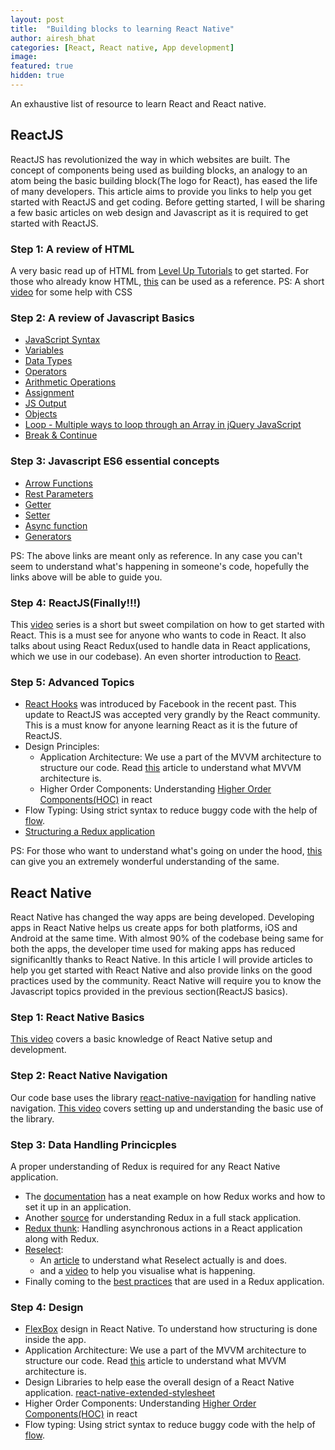 ```yaml
---
layout: post
title:  "Building blocks to learning React Native"
author: airesh_bhat
categories: [React, React native, App development]
image: 
featured: true
hidden: true
---
```


An exhaustive list of resource to learn React and React native.

## ReactJS
ReactJS has revolutionized the way in which websites are built. The concept of components being used as building blocks, an analogy to an atom being the basic building block(The logo for React), has eased the life of many developers. This article aims to provide you links to help you get started with ReactJS and get coding. 
Before getting started, I will be sharing a few basic articles on web design and Javascript as it is required to get started with ReactJS.

### Step 1: A review of HTML
A very basic read up of HTML from [Level Up Tutorials](https://www.leveluptutorials.com/tutorials/html5-tutorials "Level up tutorials") to get started. For those who already know HTML, [this](https://www.w3schools.com/html/ "w3schools") can be used as a reference.
PS: A short [video](https://www.youtube.com/watch?v=Z3HGJsNLQ1E "CSS guide") for some help with CSS

### Step 2: A review of Javascript Basics
- [JavaScript Syntax](https://www.w3schools.com/js/js_syntax.asp)
- [Variables](https://www.w3schools.com/js/js_variables.asp)
- [Data Types](https://www.w3schools.com/js/js_datatypes.asp)
- [Operators](https://www.w3schools.com/js/js_operators.asp)
- [Arithmetic Operations](https://www.w3schools.com/js/js_arithmetic.asp)
- [Assignment](https://www.w3schools.com/js/js_assignment.asp)
- [JS Output](https://www.w3schools.com/js/js_output.asp)
- [Objects](https://www.w3schools.com/js/js_objects.asp)
- [Loop - Multiple ways to loop through an Array in jQuery JavaScript](http://www.yogihosting.com/multiple-ways-loop-array-jquery-javascript/)
- [Break & Continue](https://www.w3schools.com/js/js_break.asp)

### Step 3: Javascript ES6 essential concepts
- [Arrow Functions](https://developer.mozilla.org/en-US/docs/Web/JavaScript/Reference/Functions/Arrow_functions)
- [Rest Parameters](https://developer.mozilla.org/en-US/docs/Web/JavaScript/Reference/Functions/rest_parameters)
- [Getter](https://developer.mozilla.org/en-US/docs/Web/JavaScript/Reference/Functions/get)
- [Setter](https://developer.mozilla.org/en-US/docs/Web/JavaScript/Reference/Functions/set)
- [Async function](https://developer.mozilla.org/en-US/docs/Web/JavaScript/Reference/Statements/async_function)
- [Generators](https://developer.mozilla.org/en-US/docs/Web/JavaScript/Guide/Iterators_and_Generators)

PS: The above links are meant only as reference. In any case you can't seem to understand what's happening in someone's code, hopefully the links above will be able to guide you.

### Step 4: ReactJS(Finally!!!)
This [video](https://www.youtube.com/watch?v=qrsle5quS7A&list=PL55RiY5tL51rrC3sh8qLiYHqUV3twEYU_) series is a short but sweet compilation on how to get started with React. This is a must see for anyone who wants to code in React. It also talks about using React Redux(used to handle data in React applications, which we use in our codebase).
An even shorter introduction to [React](https://www.youtube.com/watch?v=3HMtarQAt3A&authuser=0).

### Step 5: Advanced Topics
- [React Hooks](https://reactjs.org/docs/hooks-intro.html#motivation) was introduced by Facebook in the recent past. This update to ReactJS was accepted very grandly by the React community. This is a must know for anyone learning React as it is the future of ReactJS.
- Design Principles: 
    * Application Architecture: We use a part of the MVVM architecture to structure our code. Read [this]( https://medium.cobeisfresh.com/level-up-your-react-architecture-with-mvvm-a471979e3f21) article to understand what MVVM architecture is.
    * Higher Order Components: Understanding [Higher Order Components(HOC)](https://reactjs.org/docs/higher-order-components.html) in react
- Flow Typing: Using strict syntax to reduce buggy code with the help of [flow](https://flow.org).
- [Structuring a Redux application](https://jaysoo.ca/2016/02/28/organizing-redux-application/)


PS: For those who want to understand what's going on under the hood, [this](https://www.mattgreer.org/articles/react-internals-part-one-basic-rendering/) can give you an extremely wonderful understanding of the same.

## React Native
React Native has changed the way apps are being developed. Developing apps in React Native helps us create apps for both platforms, iOS and Android at the same time. With almost 90% of the codebase being same for both the apps, the developer time used for making apps has reduced significanltly thanks to React Native. In this article I will provide articles to help you get started with React Native and also provide links on the good practices used by the community.
React Native will require you to know the Javascript topics provided in the previous section(ReactJS basics).

### Step 1: React Native Basics
[This video](https://www.youtube.com/watch?v=6ZnfsJ6mM5c) covers a basic knowledge of React Native setup and development.

### Step 2: React Native Navigation
Our code base uses the library [react-native-navigation](https://github.com/wix/react-native-navigation) for handling native navigation. [This video](https://www.youtube.com/watch?v=osMg869VwFY&list=PLy9JCsy2u97nzztNpiBsJLQF-sixWvMEO) covers setting up and understanding the basic use of the library.

### Step 3: Data Handling Princicples
A proper understanding of Redux is required for any React Native application.
  * The [documentation](https://redux.js.org/introduction/getting-started) has a neat example on how Redux works and how to set it up in an application.
  * Another [source](http://teropa.info/blog/2015/09/10/full-stack-redux-tutorial.html) for understanding Redux in a full stack application.
  * [Redux thunk](http://teropa.info/blog/2015/09/10/full-stack-redux-tutorial.html): Handling asynchronous actions in a React application along with Redux.
  * [Reselect](https://github.com/reduxjs/reselect):
    * An [article](https://medium.com/@parkerdan/react-reselect-and-redux-b34017f8194c) to understand what Reselect actually is and does.
    * and a [video](https://www.youtube.com/watch?v=XCQ0ZSr-a2o) to help you visualise what is happening.
  * Finally coming to the [best practices](https://medium.com/@kylpo/redux-best-practices-eef55a20cc72) that are used in a Redux application.


### Step 4: Design
  * [FlexBox](http://flexboxfroggy.com/) design in React Native. To understand how structuring is done inside the app.
  * Application Architecture: We use a part of the MVVM architecture to structure our code. Read [this]( https://medium.cobeisfresh.com/level-up-your-react-architecture-with-mvvm-a471979e3f21) article to understand what MVVM architecture is.
  * Design Libraries to help ease the overall design of a React Native application. [react-native-extended-stylesheet](https://github.com/vitalets/react-native-extended-stylesheet)
  * Higher Order Components: Understanding [Higher Order Components(HOC)](https://reactjs.org/docs/higher-order-components.html) in react
  * Flow typing: Using strict syntax to reduce buggy code with the help of [flow](https://flow.org).


